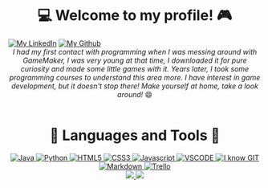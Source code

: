 <h1 align="center">💻 Welcome to my profile! 🎮</h1>

<div style="display: inline-block;" align="center";>
	<a href="https://www.linkedin.com/in/gabrielgmbarros"><img src="https://img.shields.io/badge/LinkedIn-blue?style=for-the-badge&logo=linkedin&labelColor=blue" alt="My LinkedIn" title="Connect with me!"/></a>
	<a href="https://github.com/GracilianoOG"><img src="https://img.shields.io/badge/Github-black?style=for-the-badge&logo=github&labelColor=black" alt="My Github" title="My Github, just in case ;)"/></a>
</div>

<br>

<div align="center">
<em>I had my first contact with programming when I was messing around with GameMaker, I was very young at that time, I downloaded it for pure curiosity and made some little games with it. Years later, I took some programming courses to understand this area more. I have interest in game development, but it doesn't stop there! Make yourself at home, take a look around!</em> 😄
</div>

<br>

<h1 align="center">🧱 Languages and Tools 🔨</h1>

<div style="display: inline-block;" align="center";>
	<a href="https://github.com/GracilianoOG/GracilianoOG" title="Hello there! Take a look around ;)">
		<!-- Back-end -->
		<img src="https://img.shields.io/badge/JAVA-F80000?style=for-the-badge&logo=oracle&logoColor=white" alt="Java"/>
		<img src="https://img.shields.io/badge/PYTHON-3776AB?style=for-the-badge&logo=python&logoColor=white" alt="Python"/>
		<!-- Front-end -->
		<img src="https://img.shields.io/badge/HTML-E34F26?style=for-the-badge&logo=html5&logoColor=white" alt="HTML5"/>
		<img src="https://img.shields.io/badge/CSS-1572B6?style=for-the-badge&logo=css3&logoColor=white" alt="CSS3"/>
		<img src="https://img.shields.io/badge/JAVASCRIPT-F7DF1E?style=for-the-badge&logo=javascript&logoColor=141310" alt="Javascript"/>
		<!-- IDE -->
		<img src="https://img.shields.io/badge/VSCODE-007ACC?style=for-the-badge&logo=visualstudiocode&logoColor=white" alt="VSCODE"/>
		<!-- VCS -->
		<img src="https://img.shields.io/badge/GIT-F05032?style=for-the-badge&logo=git&logoColor=white" alt="I know GIT"/>
		<!-- Tools -->
		<img src="https://img.shields.io/badge/MARKDOWN-000000?style=for-the-badge&logo=markdown&logoColor=white" alt="Markdown"/>
		<img src="https://img.shields.io/badge/TRELLO-0052CC?style=for-the-badge&logo=trello&logoColor=white" alt="Trello"/>
	</a>
</div>

<br>

<div align="center">
	<a href="https://github.com/anuraghazra/github-readme-stats">
		<img src="https://github-readme-stats.vercel.app/api/top-langs/?username=GracilianoOG&theme=radical&layout=compact" />
		<img src="https://github-readme-stats.vercel.app/api?username=GracilianoOG&theme=radical&hide_title=true&hide_rank=true" />
	</a>
</div>

<!-- 
Useful links

Images of Technologies
https://devicon.dev/

Images of Social Networks
https://shields.io/category/social

Colors and Icons
https://simpleicons.org/
-->
